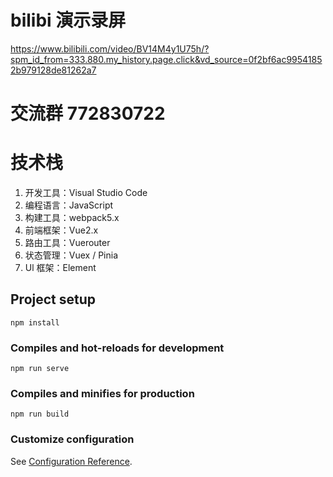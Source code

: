 # bilibi 演示录屏

https://www.bilibili.com/video/BV14M4y1U75h/?spm_id_from=333.880.my_history.page.click&vd_source=0f2bf6ac99541852b979128de81262a7

# 交流群 772830722

# 技术栈

1. 开发工具：Visual Studio Code
2. 编程语言：JavaScript
3. 构建工具：webpack5.x
4. 前端框架：Vue2.x 
5. 路由工具：Vuerouter
6. 状态管理：Vuex / Pinia
7. Ul 框架：Element 

## Project setup

```
npm install
```

### Compiles and hot-reloads for development

```
npm run serve
```

### Compiles and minifies for production

```
npm run build
```

### Customize configuration

See [Configuration Reference](https://cli.vuejs.org/config/).
